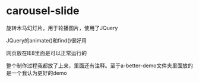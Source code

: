 # carousel-slide
旋转木马幻灯片，用于轮播图片，使用了JQuery

JQuery的animate()和find()很好用

网页放在IE8里面是可以正常运行的

整个制作过程我都放了上来，里面还有注释。至于a-better-demo文件夹里面放的是一个我认为更好的demo
